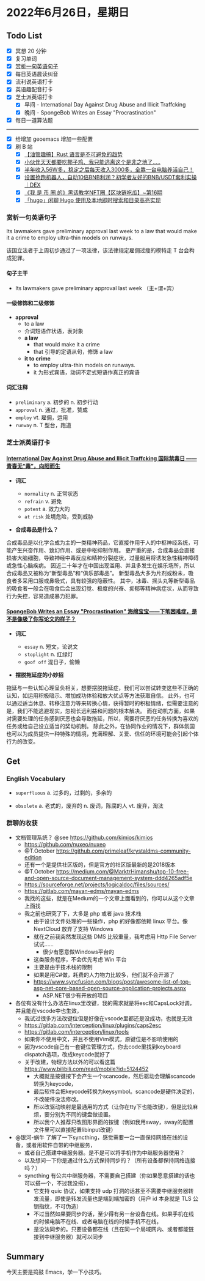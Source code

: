 # 2022年6月26日，星期日

## Todo List

- [x] 冥想 20 分钟
- [x] 复习单词
- [x] [赏析一句英语句子](#赏析一句英语句子)
- [x] 每日英语晨读纠音
- [x] 流利说英语打卡
- [x] 英语趣配音打卡
- [x] 芝士派英语打卡
  - [x] 早间 - International Day Against Drug Abuse and lllicit Traffcking
  - [x] 晚间 - SpongeBob Writes an Essay "Procrastination"
- [x] 每日一道算法题
--------
- [x] 给增加 geoemacs 增加一些配置
- [x] 刷 B 站
  - [x] [【油管趣搞】Rust 语言是不可避免的趋势](https://b23.tv/82dxBUm)
  - [x] [小伙伴天天都要吃椰子鸡、我只能逃离这个是非之地了…..](https://b23.tv/1XfLUJS)
  - [x] [半年收入56W多，稳定之后每天收入3000多，全靠一台电脑养活自己！](https://b23.tv/GnRZMQ2)
  - [x] [设置抢跑机器人，自动10倍BNB利润？初学者友好的BNB/USDT套利实操｜DEX](https://b23.tv/aV7i2BW)
  - [x] [《我   是   币   圈   的》黑话教学NFT圈【区块链吃瓜】~第16期](https://b23.tv/YdGe36l)
  - [x] [「hugo」闲聊 Hugo 使用及本地即时搜索和目录高亮实现](https://b23.tv/OjSKrZp)

### 赏析一句英语句子

Its lawmakers gave preliminary approval last week to a law that would make it a crime to employ ultra-thin models on runways.

该国立法者于上周初步通过了一项法律，该法律规定雇佣过瘦的模特走 T 台会构成犯罪。

#### 句子主干

- Its lawmakers gave preliminary approval last week （主+谓+宾）

#### 一级修饰和二级修饰

- **approval**
  - to a law
  - 介词短语作状语，表对象
  - **a law**
    - that would make it a crime
    - that 引导的定语从句，修饰 a law
  - **it to crime**
    - to employ ultra-thin models on runways.
    - it 为形式宾语，动词不定式短语作真正的宾语

#### 词汇注释

- `preliminary` a. 初步的 n. 初步行动
- `approval` n. 通过，批准，赞成
- `employ` vt. 雇佣，运用
- `runway` n. T 型台，跑道

### 芝士派英语打卡

#### [International Day Against Drug Abuse and lllicit Traffcking 国际禁毒日 —— 青春无“毒”，向阳而生](http://reading.baicizhan.com/h5/listen-movie.html?id=761&wxapp=mint_danni_ear#/home)

- **词汇**

  - `normality` n. 正常状态
  - `refrain` v. 避免
  - `potent` a. 效力大的
  - `at risk` 处境危险，受到威胁

- **合成毒品是什么？**

合成毒品是以化学合成为主的一类精神药品，它直接作用于人的中枢神经系统，可能产生兴奋作用、致幻作用、或是中枢抑制作用。
更严重的是，合成毒品会直接损害大脑细胞，导致神经中毒反应和精神分裂症状，过量服用将诱发急性精神障碍或急性心脑疾病。
因近二十年才在中国出现滥用、并且多发生在娱乐场所，所以合成毒品又被称为“新型毒品”和“俱乐部毒品”。
新型毒品大多为片剂或粉未，吸食者多采用口服或鼻吸式，具有较强的隐蔽性。
其中，冰毒、摇头丸等新型毒品的吸食者一般会在吸食后会出现幻觉、极度的兴奋、抑郁等精神病症状，从而导致行为失控，容易造成暴力犯罪。

#### [SpongeBob Writes an Essay "Procrastination" 海绵宝宝——下笔困难症，是不是像极了你写论文的样子？](http://reading.baicizhan.com/h5/listen-movie.html?id=762&wxapp=mint_danni_ear#/home)

- **词汇**

  - `essay` n. 短文，论说文
  - `stoplight` n. 红绿灯
  - `goof off` 混日子，偷懒

- **摆脱拖延症的小妙招**

拖延与一些认知心理呈负相关，想要摆脱拖延症，我们可以尝试转变这些不正确的认知，如运用积极暗示、增加成功体验和放大优点等方法获取自信。
此外，也可以通过适当休息、转移注意力等来转换心情，获得暂时的积极情绪，但需要注意的是，我们不能逃避现实，忽视长远利益和问题的根本解决。
而在动机方面，如果对需要处理的任务感到厌恶也会导致拖延，所以，需要将厌恶的任务转换为喜欢的任务或给自己设立适当的奖动机制。
除此之外，在协同作业的情况下，群体氛国也可以为成员提供一种特殊的情境，充满理解、关爱、信任的环境可能会引起个体行为的改变。

## Get

### English Vocabulary

- `superfluous` a. 过多的，过剩的，多余的

- `obsolete` a. 老式的，废弃的 n. 废词，陈腐的人 vt. 废弃，淘汰

### 群聊的收获

- 文档管理系统？ @see https://github.com/kimios/kimios
  - https://github.com/nuxeo/nuxeo
  - @T.October https://github.com/primeleaf/krystaldms-community-edition
  - 还有一个是提供社区版的，但是官方的社区版最新的是2018版本
  - @T.October https://medium.com/@MarktrHimanshu/top-10-free-and-open-source-document-management-system-ddd4265adf5e
  - https://sourceforge.net/projects/logicaldoc/files/sources/
  - https://gitlab.com/mayan-edms/mayan-edms
  - 我找的这些，就是在Medium的一个文章上面看到的，你可以从这个文章上面找
  - 我之前也研究了下，大多是 php 或者 java 技术栈
    - 由于设计文件处理的一些操作，php 的好像都依赖 linux 平台。像 NextCloud 放弃了支持 Windows
    - 就在之前我突然发现这些 DMS 比较重量，我考虑用 Http File Server 试试……
      - 很少有愿意做Windows平台的
    - 这类服务程序，不会优先考虑 Win 平台
    - 主要是由于技术栈的限制
    - 如果是用C#做，耗费的人力物力比较多，他们就不会开源了
    - https://www.syncfusion.com/blogs/post/awesome-list-of-top-asp-net-core-based-open-source-application-projects.aspx
      - ASP.NET很少有开放的项目
- 各位有没有什么办法在linux里改键，我的需求就是将esc和CapsLock对调，并且能在vscode中也生效，
  - 我试过很多方法改键位但是好像在vscode里都还是没成功，也就是无效
  - https://gitlab.com/interception/linux/plugins/caps2esc
  - https://gitlab.com/interception/linux/tools
  - 如果你不使用中文，并且不使用Vim模式，原键位是不影响使用的
  - 因为vscode自己有一套键位管理方式，你去code里找到keyboard dispatch选项，改成keycode就好了
  - 关于改建，物理方法以外的可以看这篇 https://www.bilibili.com/read/mobile?id=5124452
    - 大概就是按键按下会产生一个scancode，然后驱动会理解scancode转换为keycode，
    - 最后软件会把keycode转换为keysymbol。scancode是硬件决定的，不改硬件没法修改。
    - 所以改驱动映射是最通用的方式（让你在tty下也能改键），但是比较麻烦，要分别为不同的键盘做设置。
    - 所以我个人推荐只改图形界面的按键（例如我用sway，sway的配置文件里可以直接配置libinput改键）
- @银河-蜗牛  了解了一下syncthing，感觉需要一台一直保持网络在线的设备，或者用软件自带的中继服务，
  - 或者自己搭建中继服务器。是不是可以将手机作为中继服务器使用？
  - 以及想问一下你是通过什么方式保持同步的？（所有设备都保持网络连接吗？）
  - syncthing 有公共中继服务器，不需要自己搭建（你如果愿意搭建的话也可以搭一个，不过我没搭），
    - 它支持 quic 协议，如果支持 udp 打洞的话甚至不需要中继服务器转发流量，即使是转发流量也是端到端加密的（用户 id 本身就是 TLS 公钥指纹，不可伪造）
    - 不过当然如果要同步的话，至少得有另一台设备在线。如果手机在线的时候电脑不在线、或者电脑在线的时候手机不在线，
    - 是没法同步的。只要设备都在线（且在同一个局域网内、或者都能链接到中继服务器）就可以同步

## Summary

今天主要是捣鼓 Emacs，学一下小技巧。
